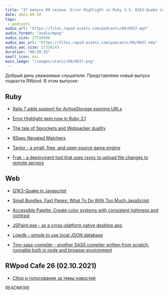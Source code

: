 ```yaml
---
title: "37 выпуск 09 сезона. Error Highlight in Ruby 3.1, Q1K3-Quake in Javascript, Accessible Palette, Taylor и прочее"
date: 2021-09-20
tags:
 - podcasts
audio_url: "https://files.rwpod-assets.com/podcasts/09/0937.mp3"
audio_format: "audio/mpeg"
audio_size: 27516698
audio_aac_url: "https://files.rwpod-assets.com/podcasts/09/0937.m4a"
audio_aac_size: 27338143
duration: "00:28:35"
small_icon: mic
main_image: "/images/static/09/0937.png"
---
```


Добрый день уважаемые слушатели. Представляем новый выпуск подкаста RWpod. В этом выпуске:

## Ruby

 - [Rails 7 adds support for ActiveStorage expiring URLs](https://blog.saeloun.com/2021/09/14/rails-7-adds-expiring-urls-to-active-storage)
 - [Error Highlight gem now in Ruby 3.1](https://twitter.com/olivierlacan/status/1438177993411674114)
 - [The tale of Sprockets and Webpacker duality](https://evilmartians.com/chronicles/the-tale-of-sprockets-and-webpacker-duality)


 - [RSpec Negated Matchers](https://blog.thegnar.co/rspec-negated-matchers)
 - [Taylor - a small, free, and open source game engine](http://taylor.oequacki.com/)
 - [Frak - a deployment tool that uses rsync to upload file changes to remote servers](https://github.com/fstrube/frak)

## Web

 - [Q1K3-Quake in Javascript](https://js13kgames.com/games/q1k3/index.html)
 - [Small Bundles, Fast Pages: What To Do With Too Much JavaScript](https://calibreapp.com/blog/bundle-size-optimization)


 - [Accessible Palette: Create color systems with consistent lightness and contrast](https://accessiblepalette.com/)
 - [JSPaint.exe - as a cross-platform native desktop app](https://github.com/i5ik/jspaint.exe)
 - [Lowdb - simple to use local JSON database](https://github.com/typicode/lowdb)
 - [Tiny-sass-compiler - another SASS compiler written from scratch, runnable both in node and browser environment](https://github.com/wizardpisces/tiny-sass-compiler)

## RWpod Cafe 26 (02.10.2021)

 - [Сбор и голосование за темы новостей](https://github.com/rwpod/cafe-discussions/discussions/11)


READMORE

